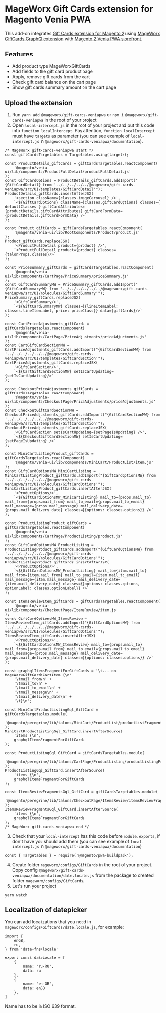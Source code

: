 # MageWorx Gift Cards extension for Magento Venia PWA
This add-on integrates [Gift Cards extension for Magento 2](https://www.mageworx.com/magento-2-gift-cards.html) using [MageWorx GiftCards GraphQl extension](https://repos.mageworx.com/mageworx_extensions_m2/gc/MageWorx_GiftCardsGraphQl)  with [Magento 2 Venia PWA storefront](https://magento.github.io/pwa-studio/venia-pwa-concept/).

## Features
- Add product type MageWorxGiftCards
- Add fields to the gift card product page
- Apply, remove gift cards from the cart
- Check gift card balance on the cart page
- Show gift cards summary amount on the cart page

## Upload the extension
1. Run `yarn add @mageworx/gift-cards-veniapwa` or `npm i @mageworx/gift-cards-veniapwa` in the root of your project
2. Open `local-intercept.js` in the root of your project and put this code into `function localIntercept`. Pay attention, `function localIntercept` must have `targets` as parameter (you can see example of `local-intercept.js` in `@mageworx/gift-cards-veniapwa/documentation`).
```
/* MageWorx gift-cards-veniapwa start */
const giftCardsTargetables = Targetables.using(targets);

const ProductDetails_giftCards = giftCardsTargetables.reactComponent(
    '@magento/venia-ui/lib/components/ProductFullDetail/productFullDetail.js'
);
const GiftCardOptions = ProductDetails_giftCards.addImport("{GiftCardDetail} from '../../../../../@mageworx/gift-cards-veniapwa/src/UI/templates/GiftCardDetail'");
ProductDetails_giftCards.insertAfterJSX(
    '<section className={classes.imageCarousel} />',
    `<${GiftCardOptions} className={classes.giftCardOptions} classes={ defaultClasses } giftCardAttributes={productDetails.giftCardAttributes} giftCardFormData={productDetails.giftCardFormData} />`
);

const Product_giftCards = giftCardsTargetables.reactComponent(
    '@magento/venia-ui/lib/RootComponents/Product/product.js'
);
Product_giftCards.replaceJSX(
    '<ProductFullDetail product={product} />',
    `<ProductFullDetail product={product} classes={talonProps.classes}/>`
);

const PriceSummary_giftCards = giftCardsTargetables.reactComponent(
    '@magento/venia-ui/lib/components/CartPage/PriceSummary/priceSummary.js'
);
const GiftCardSummaryMW = PriceSummary_giftCards.addImport("{GiftCardSummaryMW} from '../../../../../../@mageworx/gift-cards-veniapwa/src/UI/molecules/GiftCardSummary'");
PriceSummary_giftCards.replaceJSX(
    '<GiftCardSummary/>',
    `<${GiftCardSummaryMW} classes={{lineItemLabel: classes.lineItemLabel, price: priceClass}} data={giftCards}/>`
);

const CartPriceAdjustments_giftCards = giftCardsTargetables.reactComponent(
    '@magento/venia-ui/lib/components/CartPage/PriceAdjustments/priceAdjustments.js'
);
const CartGiftCardSectionMW = CartPriceAdjustments_giftCards.addImport("{GiftCardSectionMW} from '../../../../../../@mageworx/gift-cards-veniapwa/src/UI/templates/GiftCardSection'");
CartPriceAdjustments_giftCards.replaceJSX(
    '<GiftCardSection/>',
    `<${CartGiftCardSectionMW} setIsCartUpdating={setIsCartUpdating}/>`
);

const CheckoutPriceAdjustments_giftCards = giftCardsTargetables.reactComponent(
    '@magento/venia-ui/lib/components/CheckoutPage/PriceAdjustments/priceAdjustments.js'
);
const CheckoutGiftCardSectionMW = CheckoutPriceAdjustments_giftCards.addImport("{GiftCardSectionMW} from '../../../../../../@mageworx/gift-cards-veniapwa/src/UI/templates/GiftCardSection'");
CheckoutPriceAdjustments_giftCards.replaceJSX(
    '<GiftCardSection setIsCartUpdating={setPageIsUpdating} />',
    `<${CheckoutGiftCardSectionMW} setIsCartUpdating={setPageIsUpdating} />`
);

const MiniCartListingProduct_giftCards = giftCardsTargetables.reactComponent(
    '@magento/venia-ui/lib/components/MiniCart/ProductList/item.js'
);
const GiftCardOptionsMW_MiniCartListing = MiniCartListingProduct_giftCards.addImport("{GiftCardOptionsMW} from '../../../../../../@mageworx/gift-cards-veniapwa/src/UI/molecules/GiftCardOptions'");
MiniCartListingProduct_giftCards.insertAfterJSX(
    '<ProductOptions/>',
    `<${GiftCardOptionsMW_MiniCartListing} mail_to={props.mail_to} mail_from={props.mail_from} mail_to_email={props.mail_to_email} mail_message={props.mail_message} mail_delivery_date={props.mail_delivery_date} classes={{options: classes.options}} />`
);

const ProductListingProduct_giftCards = giftCardsTargetables.reactComponent(
    '@magento/venia-ui/lib/components/CartPage/ProductListing/product.js'
);
const GiftCardOptionsMW_ProductListing = ProductListingProduct_giftCards.addImport("{GiftCardOptionsMW} from '../../../../../../@mageworx/gift-cards-veniapwa/src/UI/molecules/GiftCardOptions'");
ProductListingProduct_giftCards.insertAfterJSX(
    '<ProductOptions/>',
    `<${GiftCardOptionsMW_ProductListing} mail_to={item.mail_to} mail_from={item.mail_from} mail_to_email={item.mail_to_email} mail_message={item.mail_message} mail_delivery_date={item.mail_delivery_date} classes={{options: classes.options, optionLabel: classes.optionLabel}} />`
);

const ItemsReviewItem_giftCards = giftCardsTargetables.reactComponent(
    '@magento/venia-ui/lib/components/CheckoutPage/ItemsReview/item.js'
);
const GiftCardOptionsMW_ItemsReview = ItemsReviewItem_giftCards.addImport("{GiftCardOptionsMW} from '../../../../../../@mageworx/gift-cards-veniapwa/src/UI/molecules/GiftCardOptions'");
ItemsReviewItem_giftCards.insertAfterJSX(
    '<ProductOptions/>',
    `<${GiftCardOptionsMW_ItemsReview} mail_to={props.mail_to} mail_from={props.mail_from} mail_to_email={props.mail_to_email} mail_message={props.mail_message} mail_delivery_date={props.mail_delivery_date} classes={{options: classes.options}} />`
);

const graphqlItemsFragmentForGiftCards = '\t... on MageWorxGiftCardsCartItem {\n' +
    '\tmail_from\n' +
    '\tmail_to\n' +
    '\tmail_to_email\n' +
    '\tmail_message\n' +
    '\tmail_delivery_date\n' +
    '\t}\n';

const MiniCartProductListingGql_GiftCard = giftCardsTargetables.module(
    '@magento/peregrine/lib/talons/MiniCart/ProductList/productListFragments.gql.js'
);
MiniCartProductListingGql_GiftCard.insertAfterSource(
    'items {\n',
    graphqlItemsFragmentForGiftCards
);

const ProductListingGql_GiftCard = giftCardsTargetables.module(
    '@magento/peregrine/lib/talons/CartPage/ProductListing/productListingFragments.gql.js'
);
ProductListingGql_GiftCard.insertAfterSource(
    'items {\n',
    graphqlItemsFragmentForGiftCards
);

const ItemsReviewFragmentsGql_GiftCard = giftCardsTargetables.module(
    '@magento/peregrine/lib/talons/CheckoutPage/ItemsReview/itemsReviewFragments.gql.js'
);
ItemsReviewFragmentsGql_GiftCard.insertAfterSource(
    'items {\n',
    graphqlItemsFragmentForGiftCards
);
/* MageWorx gift-cards-veniapwa end */
```
3. Check that your `local-intercept` has this code before `module.exports`, if don't have you should add them (you can see example of `local-intercept.js` in `@mageworx/gift-cards-veniapwa/documentation`)
```
const { Targetables } = require('@magento/pwa-buildpack');
```
4. Create folder `mageworx/configs/GiftCards` in the root of your project. Copy config `@mageworx/gift-cards-veniapwa/documentation/date.locale.js` from the package to created folder `mageworx/configs/GiftCards`.
5. Let's run your project
```
yarn watch
```

## Localization of datepicker
You can add localizations that you need in `mageworx/configs/GiftCards/date.locale.js`, for example:
```
import { 
    enGB, 
    ru,
} from 'date-fns/locale'

export const dateLocale = [
    {
        name: "ru-RU",
        data: ru
    },
    {
        name: "en-GB",
        data: enGB
    },
]
```
Name has to be in ISO 639 format.

